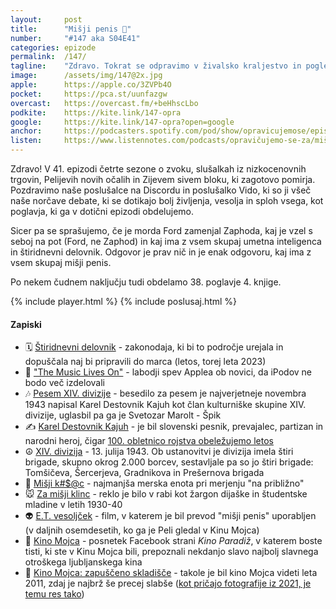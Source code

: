 ```yaml
---
layout: 	post
title:  	"Mišji penis 🐁"
number: 	"#147 aka S04E41"
categories:	epizode
permalink:	/147/
tagline: 	"Zdravo. Tokrat se odpravimo v živalsko kraljestvo in pogledamo, katera od živali ima največji ... penis. In kaj je vzel Ford na pot."
image:		/assets/img/147@2x.jpg
apple:		https://apple.co/3ZVPb4O
pocket:		https://pca.st/uunfazgw
overcast:	https://overcast.fm/+beHhscLbo
podkite:	https://kite.link/147-opra
google:		https://kite.link/147-opra?open=google
anchor:		https://podcasters.spotify.com/pod/show/opravicujemose/episodes/Miji-penis-e20o14r
listen:		https://www.listennotes.com/podcasts/opravičujemo-se-za/mišji-penis-ni1mpPTEB_8/embed/
---
```


Zdravo! V 41. epizodi četrte sezone o zvoku, slušalkah iz nizkocenovnih trgovin, Pelijevih novih očalih in Zijevem sivem bloku, ki zagotovo pomirja. Pozdravimo naše poslušalce na Discordu in poslušalko Vido, ki so ji všeč naše norčave debate, ki se dotikajo bolj življenja, vesolja in sploh vsega, kot poglavja, ki ga v dotični epizodi obdelujemo. 

Sicer pa se sprašujemo, če je morda Ford zamenjal Zaphoda, kaj je vzel s seboj na pot (Ford, ne Zaphod) in kaj ima z vsem skupaj umetna inteligenca in štiridnevni delovnik. Odgovor je prav nič in je enak odgovoru, kaj ima z vsem skupaj mišji penis. 

Po nekem čudnem naključju tudi obdelamo 38. poglavje 4. knjige. 

{% include player.html %}
{% include poslusaj.html %}

<!--break-->

#### Zapiski

- 🗓️ [Štiridnevni delovnik](https://data.si/blog/stiridnevni-delovnik-2/) - zakonodaja, ki bi to področje urejala in dopuščala naj bi pripravili do marca (letos, torej leta 2023) 
- 📱 ["The Music Lives On"](https://www.apple.com/newsroom/2022/05/the-music-lives-on/) - labodji spev Applea ob novici, da iPodov ne bodo več izdelovali
- 🎶 [Pesem XIV. divizije](https://www.youtube.com/watch?v=6PMNW5zSaNY) - besedilo za pesem je najverjetneje novembra 1943 napisal Karel Destovnik Kajuh kot član kulturniške skupine XIV. divizije, uglasbil pa ga je Svetozar Marolt - Špik
- ✍️ [Karel Destovnik Kajuh](https://sl.wikipedia.org/wiki/Karel_Destovnik_-_Kajuh) - je bil slovenski pesnik, prevajalec, partizan in narodni heroj, čigar [100. obletnico rojstva obeležujemo letos](https://www.rtvslo.si/kultura/drugo/leto-2023-v-znamenju-spomina-na-pesnika-kajuha-pisatelja-tavcarja-in-arhitekta-ravnikarja/652924)
- ☮️ [XIV. divizija](https://sl.wikipedia.org/wiki/14._(slovenska)_divizija_(NOVJ)) - 13. julija 1943. Ob ustanovitvi je divizija imela štiri brigade, skupno okrog 2.000 borcev, sestavljale pa so jo štiri brigade: Tomšičeva, Šercerjeva, Gradnikova in Prešernova brigada
- 🐁 [Mišji k#$@c](http://razvezanijezik.org/?page=mi%C5%A1ji+kurac) - najmanjša merska enota pri merjenju "na približno" 
- 🐭 [Za mišji klinc](https://www.termania.net/slovarji/Razvezani_jezik/11879042/za_misji_klinc?query=mi%C5%A1jo+dlako) - reklo je bilo v rabi kot žargon dijaške in študentske mladine v letih 1930-40 
- 👽 [E.T. vesoljček](https://en.wikipedia.org/wiki/E.T._the_Extra-Terrestrial) - film, v katerem je bil prevod "mišji penis" uporabljen (v daljnih osemdesetih, ko ga je Peli gledal v Kinu Mojca) 
- 🎥 [Kino Mojca](https://www.facebook.com/kino.paradiz/videos/2123487757884750/) - posnetek Facebook strani _Kino Paradiž_, v katerem boste tisti, ki ste v Kinu Mojca bili, prepoznali nekdanjo slavo najbolj slavnega otroškega ljubljanskega kina 
- 🍿 [Kino Mojca: zapuščeno skladišče](https://old.delo.si/zgodbe/fotozgodbe/kino-mojca-zapusceno-skladisce.html) - takole je bil kino Mojca videti leta 2011, zdaj je najbrž še precej slabše ([kot pričajo fotografije iz 2021, je temu res tako](https://www.dnevnik.si/1042947730)) 